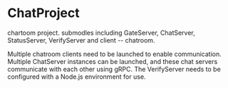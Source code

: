 # ChatProject
  chartoom project. submodles including GateServer, ChatServer, StatusServer, VerifyServer and client -- chatroom.

  
Multiple chatroom clients need to be launched to enable communication. Multiple ChatServer instances can be launched, and these chat servers communicate with each other using gRPC. The VerifyServer needs to be configured with a Node.js environment for use.
